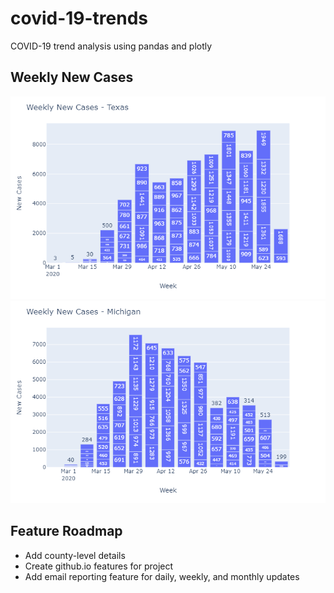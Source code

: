 # covid-19-trends
COVID-19 trend analysis using pandas and plotly

## Weekly New Cases
![Example bar chart: weekly new COVID-19 cases in Texas](weekly-new-cases-texas.png)
![Example bar chart: weekly new COVID-19 cases in Michigan](weekly-new-cases-michigan.png)

## Feature Roadmap
* Add county-level details
* Create github.io features for project
* Add email reporting feature for daily, weekly, and monthly updates
